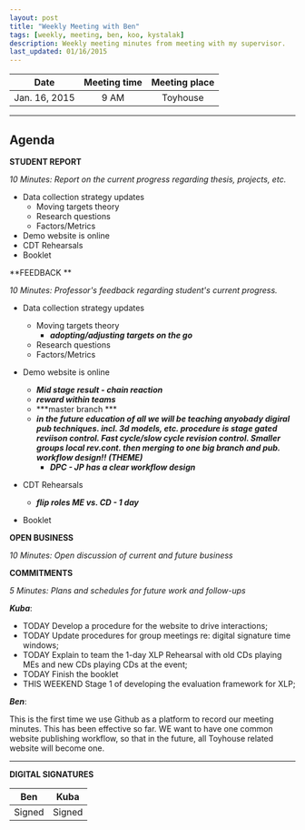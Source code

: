 ```yaml
---
layout: post
title: "Weekly Meeting with Ben"
tags: [weekly, meeting, ben, koo, kystalak]
description: Weekly meeting minutes from meeting with my supervisor.
last_updated: 01/16/2015
---
```


|**Date** |**Meeting time**|**Meeting place**
| ------------- |:----------------:|:-------:
|Jan. 16, 2015| 9 AM|Toyhouse


----------


Agenda
------

 **STUDENT REPORT** 

 *10 Minutes: Report on the current progress regarding thesis, projects, etc.*

 - Data collection strategy updates
	 - Moving targets theory
	 - Research questions
	 - Factors/Metrics
 - Demo website is online
 - CDT Rehearsals
 - Booklet

**FEEDBACK **

 *10 Minutes: Professor's feedback regarding student's current progress.*
 
  - Data collection strategy updates
	 - Moving targets theory
	 	- ***adopting/adjusting targets on the go***
	 - Research questions
	 - Factors/Metrics
 - Demo website is online
 	- ***Mid stage result - chain reaction***
 	- ***reward within teams***
 	- ***master branch ***
 	- ***in the future education of all we will be teaching anyobady digiral pub techniques. incl. 3d models, etc. procedure is stage gated reviison control. Fast cycle/slow cycle revision control. Smaller groups local rev.cont. then merging to one big branch and pub. workflow design!! (THEME)***
 		- ***DPC - JP has a clear workflow design***

 - CDT Rehearsals
 	- ***flip roles ME vs. CD - 1 day***
 - Booklet

**OPEN BUSINESS**

*10 Minutes: Open discussion of current and future business*



**COMMITMENTS**

*5 Minutes: Plans and schedules for future work and follow-ups*



***Kuba***:

 - TODAY Develop a procedure for the website to drive interactions;
 - TODAY Update procedures for group meetings re: digital signature time windows;
 - TODAY Explain to team the 1-day XLP Rehearsal with old CDs playing MEs and new CDs playing CDs at the event;
 - TODAY Finish the booklet
 - THIS WEEKEND Stage 1 of developing the evaluation framework for XLP;

***Ben***:

 This is the first time we use Github as a platform to record our meeting minutes. This has been effective so far.
 WE want to have one common website publishing workflow, so that in the future, all Toyhouse related website will become one.


----------


**DIGITAL SIGNATURES**

|**Ben** |**Kuba**|
| ------------- |----------------|
|Signed| Signed
